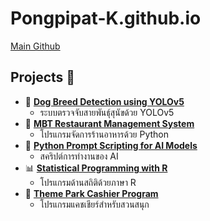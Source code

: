 # Pongpipat-K.github.io
[Main Github](https://github.com/Pongpipat-K/Pongpipat-K.github.io)
## Projects 🎉

- 🐶 **[Dog Breed Detection using YOLOv5](https://github.com/Pongpipat-K/Pongpipat-K.github.io/tree/554e325cd33aa0e0f949159c929aeb2a60709d66/Dog%20Breed%20Detection%20using%20YOLOv5)**
  - ระบบตรวจจับสายพันธุ์สุนัขด้วย YOLOv5
- 🍴 **[MBT Restaurant Management System](https://github.com/username/MBT-Restaurant-Python)**
  - โปรแกรมจัดการร้านอาหารด้วย Python
- 🧠 **[Python Prompt Scripting for AI Models](https://github.com/username/Python-Prompt-Scripting-AI)**
  - สคริปต์การทำงานของ AI
- 📊 **[Statistical Programming with R](https://github.com/username/Statistic-Programming-R)**
  - โปรแกรมด้านสถิติด้วยภาษา R
- 🎢 **[Theme Park Cashier Program](https://github.com/username/Theme-Park-Cashier-Cpp)**
  - โปรแกรมแคชเชียร์สำหรับสวนสนุก

